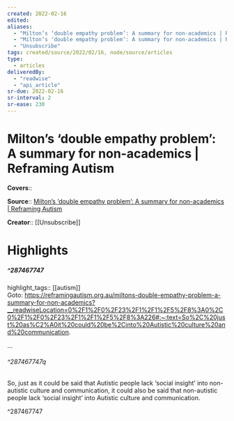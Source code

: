 ```yaml
---
created: 2022-02-16
edited:
aliases:
  - "Milton’s ‘double empathy problem’: A summary for non-academics | Reframing Autism"
  - "Milton’s ‘double empathy problem’: A summary for non-academics | Reframing Autism by Unsubscribe"
  - "Unsubscribe"
tags: created/source/2022/02/16, node/source/articles
type: 
  - articles
deliveredBy: 
  - "readwise"
  - "api_article"
sr-due: 2022-02-16
sr-interval: 2
sr-ease: 230
---
```

# Milton’s ‘double empathy problem’: A summary for non-academics | Reframing Autism

**Covers**:: 

**Source**:: [Milton’s ‘double empathy problem’: A summary for non-academics | Reframing Autism](https://reframingautism.org.au/miltons-double-empathy-problem-a-summary-for-non-academics)

**Creator**:: [[Unsubscribe]]

# Highlights
##### ^287467747

highlight_tags:: [[autism]]   
Goto: https://reframingautism.org.au/miltons-double-empathy-problem-a-summary-for-non-academics?__readwiseLocation=0%2F1%2F0%2F23%2F1%2F1%2F5%2F8%3A0%2C0%2F1%2F0%2F23%2F1%2F1%2F5%2F8%3A226#:~:text=So%2C%20just%20as%C2%A0it%20could%20be%2Cinto%20Autistic%20culture%20and%20communication.  

...  

###### ^287467747q

So, just as it could be said that Autistic people lack ‘social insight’ into non-autistic culture and communication, it could also be said that non-autistic people lack ‘social insight’ into Autistic culture and communication. 

^287467747

